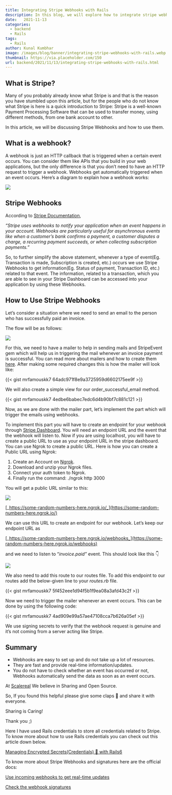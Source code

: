 ```yaml
---
title: Integrating Stripe Webhooks with Rails
description: In this blog, we will explore how to integrate stripe webhooks with rails.
date:   2021-11-13
categories:
  - backend
  - Rails
tags:
  - Rails
author: Kunal Kumbhar
image: /images/blog/banner/integrating-stripe-webhooks-with-rails.webp
thumbnail: https://via.placeholder.com/150
url: backend/2021/11/13/integrating-stripe-webhooks-with-rails.html
---
```


What is Stripe?
----------------

Many of you probably already know what Stripe is and that is the reason you have stumbled upon this article, but for the people who do not know what Stripe is here is a quick introduction to Stripe: Stripe is a well-known Payment Processing Software that can be used to transfer money, using different methods, from one bank account to other.

In this article, we will be discussing Stripe Webhooks and how to use them.

What is a webhook?
----------------

A webhook is just an HTTP callback that is triggered when a certain event occurs. You can consider them like APIs that you build in your web applications, but the only difference is that you don’t need to have an HTTP request to trigger a webhook. Webhooks get automatically triggered when an event occurs. Here’s a diagram to explain how a webhook works:

![](https://miro.medium.com/max/1400/1\*\_PoOFECaM8knZIch7uXDpw.png)

Stripe Webhooks
----------------

According to [Stripe Documentation](https://stripe.com/docs/webhooks),

_“Stripe uses webhooks to notify your application when an event happens in your account. Webhooks are particularly useful for asynchronous events like when a customer’s bank confirms a payment, a customer disputes a charge, a recurring payment succeeds, or when collecting subscription payments.”_

So, to further simplify the above statement, whenever a type of event(Eg. Transaction is made, Subscription is created, etc.) occurs we use Stripe Webhooks to get information(Eg. Status of payment, Transaction ID, etc.) related to that event. The information, related to a transaction, which you are able to see in your Stripe Dashboard can be accessed into your application by using these Webhooks.

How to Use Stripe Webhooks
--------------------------

Let’s consider a situation where we need to send an email to the person who has successfully paid an invoice.

The flow will be as follows:

![](https://miro.medium.com/max/1400/1\*FrJOAaeZ4InUTv-r6VxCRA.png)

For this, we need to have a mailer to help in sending mails and StripeEvent gem which will help us in triggering the mail whenever an invoice payment is successful. You can read more about mailers and how to create them [here](https://guides.rubyonrails.org/action_mailer_basics.html). After making some required changes this is how the mailer will look like:

{{< gist mrfamouskk7 64adc971f8e9a3725959d6602175ee9f >}}

We will also create a simple view for our order\_successful\_email method.

{{< gist mrfamouskk7 4edbe6babec7edc6d4b90bf7c881c121 >}}


Now, as we are done with the mailer part, let’s implement the part which will trigger the emails using webhooks.

To implement this part you will have to create an endpoint for your webhook through [Stripe Dashboard](https://dashboard.stripe.com/test/webhooks). You will need an endpoint URL and the event that the webhook will listen to. Now if you are using localhost, you will have to create a public URL to use as your endpoint URL in the stripe dashboard. You can use Ngrok to create a public URL. Here is how you can create a Public URL using Ngrok:

1.  Create an Account on [Ngrok](https://ngrok.com/).
2.  Download and unzip your Ngrok files.
3.  Connect your auth token to Ngrok.
4.  Finally run the command: ./ngrok http 3000

You will get a public URL similar to this:

![](https://miro.medium.com/max/1400/1\*mnZ6BCSxH3fI2J8HIAERIQ.png)

[_https://some-random-numbers-here.ngrok.io/_](https://some-random-numbers-here.ngrok.io/)

We can use this URL to create an endpoint for our webhook. Let’s keep our endpoint URL as

[_https://some-random-numbers-here.ngrok.io/webhooks_](https://some-random-numbers-here.ngrok.io/webhooks)

and we need to listen to “_invoice.paid”_ event. This should look like this 👇

![](https://miro.medium.com/max/1400/1\*vy6cPsD4z3bI2HM76usYCw.png)

We also need to add this route to our routes file. To add this endpoint to our routes add the below-given line to your _routes.rb_ file.

{{< gist mrfamouskk7 5f452eee1d94f5b1f9ea08a3afd43c2f >}}

Now we need to trigger the mailer whenever an event occurs. This can be done by using the following code:

{{< gist mrfamouskk7 4ad909e99a57ae47108cca7b626a05ef >}}

We use signing secrets to verify that the webhook request is genuine and it’s not coming from a server acting like Stripe.

Summary
-------

*   Webhooks are easy to set up and do not take up a lot of resources.
*   They are fast and provide real-time information/updates.
*   You do not have to check whether an event has occurred or not, Webhooks automatically send the data as soon as an event occurs.

At [Scalereal](https://scalereal.com/) We believe in Sharing and Open Source.

So, If you found this helpful please give some claps 👏 and share it with everyone.

Sharing is Caring!

Thank you ;)

Here I have used Rails credentials to store all credentials related to Stripe. To know more about how to use Rails credentials you can check out this article down below.

[Managing Encrypted Secrets(Credentials) 🔐 with Rails6](https://medium.com/scalereal/managing-encrypted-secrets-credentials-with-rails6-7bb31ca65e02)

To know more about Stripe Webhooks and signatures here are the official docs:

[Use incoming webhooks to get real-time updates](https://stripe.com/docs/webhooks#signatures)

[Check the webhook signatures](https://stripe.com/docs/webhooks/signatures)
